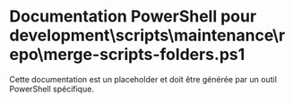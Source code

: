 # Documentation PowerShell pour development\scripts\maintenance\repo\merge-scripts-folders.ps1

Cette documentation est un placeholder et doit être générée par un outil PowerShell spécifique.
